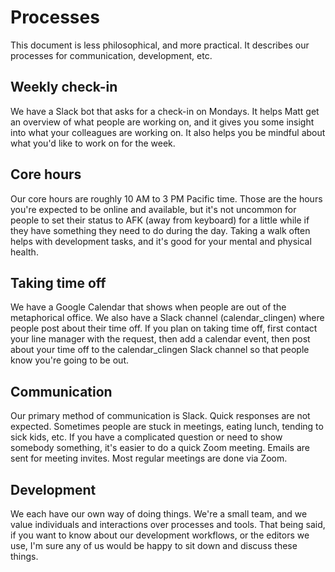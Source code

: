 # Processes

This document is less philosophical, and more practical. It describes our
processes for communication, development, etc.

## Weekly check-in

We have a Slack bot that asks for a check-in on Mondays. It helps Matt get an
overview of what people are working on, and it gives you some insight into what
your colleagues are working on. It also helps you be mindful about what you'd
like to work on for the week.

## Core hours

Our core hours are roughly 10 AM to 3 PM Pacific time. Those are the hours
you're expected to be online and available, but it's not uncommon for people to
set their status to AFK (away from keyboard) for a little while if they have
something they need to do during the day. Taking a walk often helps with
development tasks, and it's good for your mental and physical health.

## Taking time off

We have a Google Calendar that shows when people are out of the metaphorical
office. We also have a Slack channel (calendar_clingen) where people post about their time off. If
you plan on taking time off, first contact your line manager with the request, then add a calendar event, then post about your
time off to the calendar_clingen Slack channel so that people know you're going to be out.

## Communication

Our primary method of communication is Slack. Quick responses are not expected.
Sometimes people are stuck in meetings, eating lunch, tending to sick kids, etc.
If you have a complicated question or need to show somebody something, it's
easier to do a quick Zoom meeting. Emails are sent for meeting invites. Most
regular meetings are done via Zoom.

## Development

We each have our own way of doing things. We're a small team, and we value
individuals and interactions over processes and tools. That being said, if you
want to know about our development workflows, or the editors we use, I'm sure
any of us would be happy to sit down and discuss these things.
